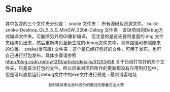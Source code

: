 # Snake

其中包含的三个文件夹分别是：
snoke 文件夹： 所有源码及资源文件。
build-snoke-Desktop_Qt_5_5_0_MinGW_32bit-Debug 文件夹：该Qt项目的Debug方式编译文件夹。可删除另外用Qt重新编译，
                 但注意的是首先要将里面的 img 文件夹给拷贝出来，然后重新拷贝至新生成的debug文件夹中，具体路径可参照原来的位置。
snake(发布版) 文件夹：这个是已经打包好的文件，可用于发布。也可自己进行打包发布，具体步骤请参照 
                                        http://blog.csdn.net/iw1210/article/details/51253458
关于已经打包好的那个文件夹，只是首次打包的文件，所以后来对项目所作的更新都没有应用到打包中，
                       但是可以直接运行debug文件中的exe文件进行预览
					   +最新博客地址
					   
					   
					   我时类效果达思科股价的撒过的撒看见法大赛
